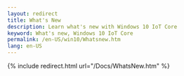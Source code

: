 ```yaml
---
layout: redirect
title: What's New
description: Learn what's new with Windows 10 IoT Core
keyword: What's new, Windows 10 IoT Core
permalink: /en-US/win10/Whatsnew.htm
lang: en-US
---
```


{% include redirect.html url="/Docs/WhatsNew.htm" %}
